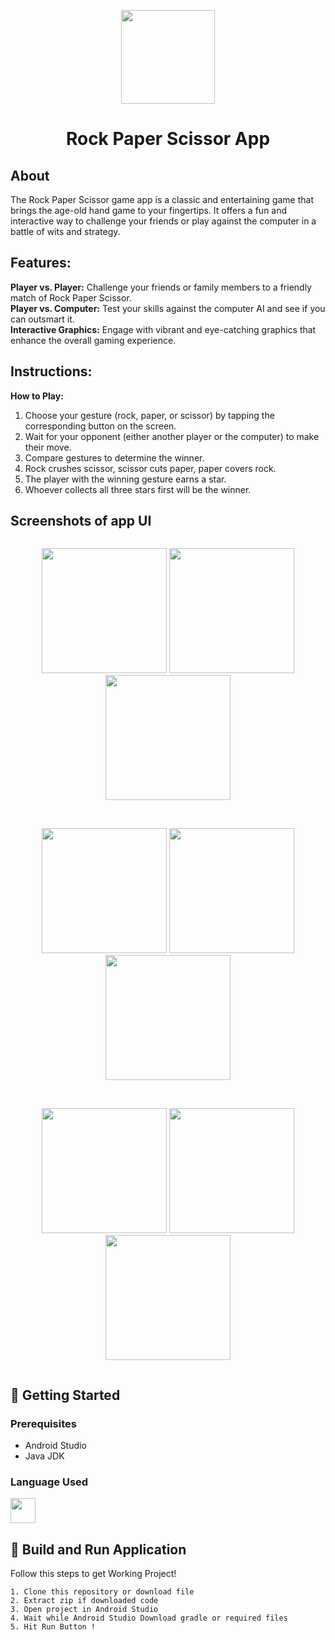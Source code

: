 <p align="center">
    <a>
    <img src="/app/src/main/res/drawable/rock_paper_scissor.jpg" width="150" height="150"/>
    </a>
    <h1 align="center">Rock Paper Scissor App</h1>
</p>

## About
The Rock Paper Scissor game app is a classic and entertaining game that brings the age-old hand game to your fingertips. It offers a fun and interactive way to challenge your friends or play against the computer in a battle of wits and strategy.

## Features:
<b>Player vs. Player:</b> Challenge your friends or family members to a friendly match of Rock Paper Scissor.<br>
<b>Player vs. Computer:</b> Test your skills against the computer AI and see if you can outsmart it.<br>
<b>Interactive Graphics:</b> Engage with vibrant and eye-catching graphics that enhance the overall gaming experience.<br>

## Instructions:
<b> How to Play: </b>
1.	Choose your gesture (rock, paper, or scissor) by tapping the corresponding button on the screen.<br>
2.	Wait for your opponent (either another player or the computer) to make their move.<br>
3.	Compare gestures to determine the winner.<br>
4.	Rock crushes scissor, scissor cuts paper, paper covers rock.<br>
5.	The player with the winning gesture earns a star.<br>
6.	Whoever collects all three stars first will be the winner.


## Screenshots of app UI

<div style="display:flex;">
  <p align="center">
<img src="UI/1.png" width="200">
<img src="UI/2.png" width="200">
<img src="UI/3.png" width="200">
    </p>

</div>
<br>
<div style="display:flex;">
  <p align="center">
<img src="UI/5.png" width="200">
<img src="UI/6.png" width="200">
<img src="UI/7.png" width="200">
    </p>
</div>
<br>
<div style="display:flex;">
  <p align="center">
<img src="UI/9.png" width="200">
<img src="UI/10.png" width="200">
<img src="UI/11.png" width="200">
    </p>
</div>

## 🚀 Getting Started

### Prerequisites
*   Android Studio 
*   Java JDK

### Language Used 
<img src="https://skillicons.dev/icons?i=kotlin" width=40>

## 🔨 Build and Run Application

Follow this steps to get Working Project!
```
1. Clone this repository or download file
2. Extract zip if downloaded code
3. Open project in Android Studio
4. Wait while Android Studio Download gradle or required files
5. Hit Run Button !
```




















